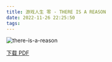 ```yaml
---
title: 游戏人生 零 - THERE IS A REASON
date: 2022-11-26 22:25:50
tags:
---
```


![there-is-a-reason](https://cdn.jsdelivr.net/gh/AnotiaWang/animenz@source/img/there-is-a-reason.png)

[下载 PDF](https://cdn.jsdelivr.net/gh/AnotiaWang/animenz@source/sheets/there-is-a-reason.pdf)
